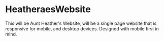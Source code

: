 # HeatheraesWebsite

This will be Aunt Heather's Website, will be a single page website that is responsive for mobile, and desktop devices. Designed with mobile first in mind.
